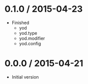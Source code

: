 
0.1.0 / 2015-04-23
==================

  * Finished
    - yod
    - yod.type
    - yod.modifier
    - yod.config

0.0.0 / 2015-04-21
==================

  *  Initial version
